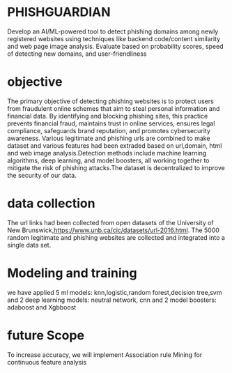 # PHISHGUARDIAN
Develop an AI/ML-powered tool to detect phishing domains among newly registered websites using techniques like backend code/content similarity and web page image analysis. Evaluate based on probability scores, speed of detecting new domains, and user-friendliness

# objective
The primary objective of detecting phishing websites is to protect users from fraudulent online schemes that aim to steal personal information and financial data. By identifying and blocking phishing sites, this practice prevents financial fraud, maintains trust in online services, ensures legal compliance, safeguards brand reputation, and promotes cybersecurity awareness. Various legitimate and phishing urls are combined to make dataset and various features had been extraded based on url,domain, html and web image analysis.Detection methods include machine learning algorithms, deep learning, and model boosters, all working together to mitigate the risk of phishing attacks.The dataset is decentralized to improve the security of our data.

# data collection
The url links had been collected from open datasets of the University of New Brunswick,https://www.unb.ca/cic/datasets/url-2016.html. The 5000 random legitimate and phishing websites are collected and integrated into a single data set.

# Modeling and training 
we have applied 5 ml models: knn,logistic,random forest,decision tree,svm and 2 deep learning models: neutral network, cnn and 2 model boosters: adaboost and Xgbboost

# future Scope
To increase accuracy, we will implement Association rule Mining for continuous feature analysis
